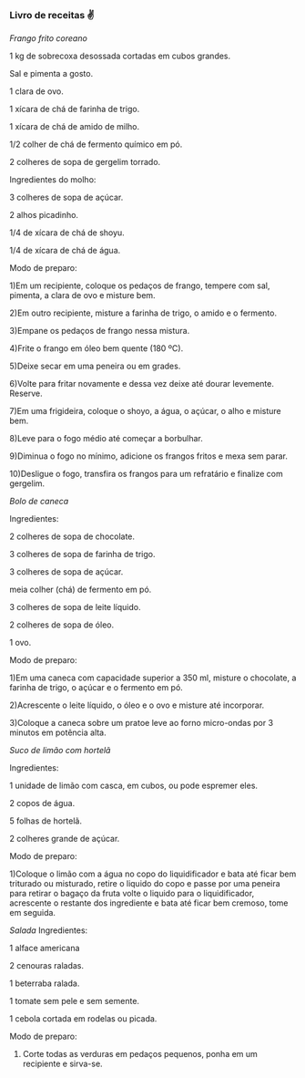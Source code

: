 ### Livro de receitas :v:

*Frango frito coreano*

1 kg de sobrecoxa desossada cortadas em cubos grandes.

Sal e pimenta a gosto.

1 clara de ovo.

1 xícara de chá de farinha de trigo.

1 xícara de chá de amido de milho.

1/2 colher de chá de fermento químico em pó.

2 colheres de sopa de gergelim torrado.
 
Ingredientes do molho:

3 colheres de sopa de açúcar.

2 alhos picadinho.

1/4 de xícara de chá de shoyu.

1/4 de xícara de chá de água.
 
Modo de preparo:

1)Em um recipiente, coloque os pedaços de frango, tempere com sal, pimenta, a clara de ovo e misture bem.

2)Em outro recipiente, misture a farinha de trigo, o amido e o fermento.

3)Empane os pedaços de frango nessa mistura.

4)Frite o frango em óleo bem quente (180 ºC).

5)Deixe secar em uma peneira ou em grades.

6)Volte para fritar novamente e dessa vez deixe até dourar levemente. Reserve.

7)Em uma frigideira, coloque o shoyo, a água, o açúcar, o alho e misture bem.

8)Leve para o fogo médio até começar a borbulhar.

9)Diminua o fogo no mínimo, adicione os frangos fritos e mexa sem parar.

10)Desligue o fogo, transfira os frangos para um refratário e finalize com gergelim.

*Bolo de caneca* 

Ingredientes:

2 colheres de sopa de chocolate.

3 colheres de sopa de farinha de trigo.

3 colheres de sopa de açúcar.

meia colher (chá) de fermento em pó.

3 colheres de sopa de leite líquido.

2 colheres de sopa de óleo.

1 ovo.
 
Modo de preparo:

1)Em uma caneca com capacidade superior a 350 ml, misture o chocolate, a farinha de trigo, o açúcar e o fermento em pó.

2)Acrescente o leite líquido, o óleo e o ovo e misture até incorporar.

3)Coloque a caneca sobre um pratoe leve ao forno micro-ondas por 3 minutos em potência alta.

*Suco de limão com hortelã*

Ingredientes:

1 unidade de limão com casca, em cubos, ou pode espremer eles.

2 copos de água.

5 folhas de hortelã.

2 colheres grande de açúcar.

Modo de preparo:

1)Coloque o limão com a água no copo do liquidificador e bata até ficar bem triturado ou misturado, retire o liquido do copo e passe por uma peneira para retirar o bagaço da fruta volte o liquido para o liquidificador, acrescente o restante dos ingrediente e bata até ficar bem cremoso, tome em seguida.

*Salada*
Ingredientes:

1 alface americana

2 cenouras raladas.

1 beterraba ralada.

1 tomate sem pele e sem semente.

1 cebola cortada em rodelas ou picada.

Modo de preparo:
1) Corte todas as verduras em pedaços pequenos, ponha em um recipiente e sirva-se.
